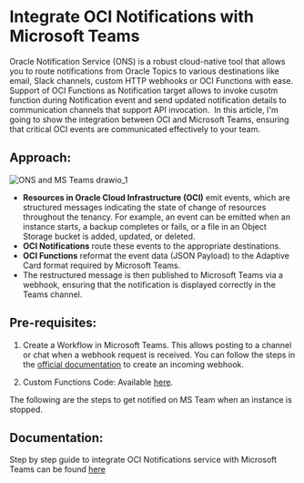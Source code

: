 # Integrate OCI Notifications with Microsoft Teams
Oracle Notification Service (ONS) is a robust cloud-native tool that allows you to route notifications from Oracle Topics to various destinations like email, Slack channels, custom HTTP webhooks or OCI Functions with ease.
Support of OCI Functions as Notification target allows to invoke cusotm function during Notification event and send updated notification details to communication channels that support API invocation. 
In this article, I'm going to show the integration between OCI and Microsoft Teams, ensuring that critical OCI events are communicated effectively to your team.

## Approach: ##

![ONS and MS Teams drawio_1](https://github.com/user-attachments/assets/e241e0d3-c255-4101-8d32-4e89a465d41b)

- **Resources in Oracle Cloud Infrastructure (OCI)** emit events, which are structured messages indicating the state of change of resources throughout the tenancy. For example, an event can be emitted when an instance starts, a backup completes or fails, or a file in an Object Storage bucket is added, updated, or deleted.
- **OCI Notifications** route these events to the appropriate destinations.
- **OCI Functions** reformat the event data (JSON Payload) to the Adaptive Card format required by Microsoft Teams.
- The restructured message is then published to Microsoft Teams via a webhook, ensuring that the notification is displayed correctly in the Teams channel.

## Pre-requisites:
1. Create a Workflow in Microsoft Teams. This allows posting to a channel or chat when a webhook request is received. You can follow the steps in the [official documentation](https://support.microsoft.com/en-us/office/create-incoming-webhooks-with-workflows-for-microsoft-teams-8ae491c7-0394-4861-ba59-055e33f75498#:~:text=An%20Incoming%20webhook%20lets%20external,a%20webhook%20request%20is%20received.&text=next%20to%20the%20channel%20or,for%2C%20and%20then%20select%20Workflows) to create an incoming webhook.

2. Custom Functions Code: Available [here](https://github.com/angeline-hilda/OCI-Notifications/tree/9007f51a4a3a94e9b7b71e33064d3f3cdeaa7308/sample%20code).
   
The following are the steps to get notified on MS Team when an instance is stopped.<br/>

## Documentation:

Step by step guide to integrate OCI Notifications service with Microsoft Teams can be found [here](https://github.com/angeline-hilda/OCI-Notifications/blob/912b9de7b995c35d606780f3148e2e67334496a4/setup%20guide.md)




